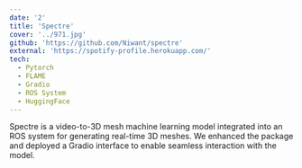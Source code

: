 ```yaml
---
date: '2'
title: 'Spectre'
cover: '../971.jpg'
github: 'https://github.com/Niwant/spectre'
external: 'https://spotify-profile.herokuapp.com/'
tech:
  - Pytorch
  - FLAME
  - Gradio
  - ROS System
  - HuggingFace
---
```


Spectre is a video-to-3D mesh machine learning model integrated into an ROS system for generating real-time 3D meshes. We enhanced the package and deployed a Gradio interface to enable seamless interaction with the model.
